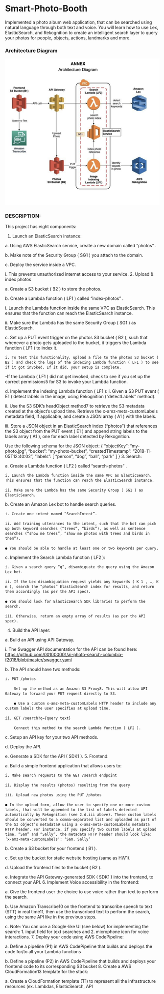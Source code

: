 # Smart-Photo-Booth

Implemented a photo album web application, that can be searched using natural language through both text and voice. You will learn how to use Lex, ElasticSearch, and Rekognition to create an intelligent search layer to query your photos for people, objects, actions, landmarks and more.

### Architecture Diagram
![Architecture diagram](assets/ArchitectureDiagram.png)

### DESCRIPTION:
This project has eight components:

1. Launch an ElasticSearch instance:

a. Using AWS ElasticSearch service, create a new domain called “photos” .

b. Make note of the Security Group ( SG1 ) you attach to the domain.

c. Deploy the service inside a VPC.

  i. This prevents unauthorized internet access to your service.
2. Upload & index photos

 a. Create a S3 bucket ( B2 ) to store the photos.

 b. Create a Lambda function ( LF1 ) called “index-photos” .

   i. Launch the Lambda function inside the same VPC as ElasticSearch. This ensures that the function can reach the ElasticSearch instance.

  ii. Make sure the Lambda has the same Security Group ( SG1 ) as ElasticSearch.

c. Set up a PUT event trigger on the photos S3 bucket ( B2 ), such that whenever a photo gets uploaded to the bucket, it triggers the Lambda function ( LF1 ) to index it.

    i. To test this functionality, upload a file to the photos S3 bucket ( B2 ) and check the logs of the indexing Lambda function ( LF1 ) to see if it got invoked. If it did, your setup is complete.
  -If the Lambda ( LF1 ) did not get invoked, check to see if you set up the correct permissions5 for S3 to invoke your Lambda function.

d. Implement the indexing Lambda function ( LF1 ):
  i. Given a S3 PUT event ( E1 ) detect labels in the image, using Rekognition (“detectLabels” method).

  ii. Use the S3 SDK’s headObject method7 to retrieve the S3 metadata created at the object’s upload time. Retrieve the x-amz-meta-customLabels metadata field, if applicable, and create a JSON array ( A1 ) with the labels.

  iii. Store a JSON object in an ElasticSearch index (“photos”) that references the S3 object from the PUT event ( E1 ) and append string labels to the labels array ( A1 ), one for each label detected by Rekognition.

  Use the following schema for the JSON object:
  {
        “objectKey”: “my-photo.jpg”,
        “bucket”: “my-photo-bucket”,
        “createdTimestamp”: “2018-11-05T12:40:02”,
        “labels”: [
                    “person”,
                    “dog”,
                    “ball”,
                    “park”
                ]
  }
3. Search:

a. Create a Lambda function ( LF2 ) called “search-photos” .

    i. Launch the Lambda function inside the same VPC as ElasticSearch. This ensures that the function can reach the ElasticSearch instance.

    ii. Make sure the Lambda has the same Security Group ( SG1 ) as ElasticSearch.

b. Create an Amazon Lex bot to handle search queries.

    i. Create one intent named “SearchIntent”.

    ii. Add training utterances to the intent, such that the bot can pick up both keyword searches (“trees”, “birds”), as well as sentence searches (“show me trees”, “show me photos with trees and birds in them”).

    ● You should be able to handle at least one or two keywords per query.

c. Implement the Search Lambda function ( LF2 ):

    i. Given a search query “q”, disambiguate the query using the Amazon Lex bot.

    ii. If the Lex disambiguation request yields any keywords ( K 1 , …, K n ), search the “photos” ElasticSearch index for results, and return them accordingly (as per the API spec).

    ● You should look for ElasticSearch SDK libraries to perform the search.

    iii. Otherwise, return an empty array of results (as per the API spec).
4. Build the API layer:

a. Build an API using API Gateway.

   i. The Swagger API documentation for the API can be found here: https://github.com/001000001/ai-photo-search-columbia-f2018/blob/master/swagger.yaml

b. The API should have two methods:

    i. PUT /photos

        Set up the method as an Amazon S3 Proxy8. This will allow API Gateway to forward your PUT request directly to S3.

        ● Use a custom x-amz-meta-customLabels HTTP header to include any custom labels the user specifies at upload time.

    ii. GET /search?q={query text}

        Connect this method to the search Lambda function ( LF2 ).

c. Setup an API key for your two API methods.

d. Deploy the API.

e. Generate a SDK for the API ( SDK1 ).
5. Frontend:

a. Build a simple frontend application that allows users to:

    i. Make search requests to the GET /search endpoint

    ii. Display the results (photos) resulting from the query

    iii. Upload new photos using the PUT /photos

    ● In the upload form, allow the user to specify one or more custom labels, that will be appended to the list of labels detected automatically by Rekognition (see 2.d.iii above). These custom labels should be converted to a comma-separated list and uploaded as part of the S3 object’s metadata9 using a x-amz-meta-customLabels metadata HTTP header. For instance, if you specify two custom labels at upload time, “Sam” and “Sally”, the metadata HTTP header should look like: ‘x-amz-meta-customLabels’: ‘Sam, Sally’

b. Create a S3 bucket for your frontend ( B1 ).

c. Set up the bucket for static website hosting (same as HW1).

d. Upload the frontend files to the bucket ( B2 ).

e. Integrate the API Gateway-generated SDK ( SDK1 ) into the frontend, to connect your API.
6. Implement Voice accessibility in the frontend:

a. Give the frontend user the choice to use voice rather than text to perform the search.

b. Use Amazon Transcribe10 on the frontend to transcribe speech to text (STT) in real time11, then use the transcribed text to perform the search, using the same API like in the previous steps.

c. Note: You can use a Google-like UI (see below) for implementing the search: 1. input field for text searches and 2. microphone icon for voice interactions.
7. Deploy your code using AWS CodePipeline:

a. Define a pipeline (P1) in AWS CodePipeline that builds and deploys the code for/to all your Lambda functions

b. Define a pipeline (P2) in AWS CodePipeline that builds and deploys your frontend code to its corresponding S3 bucket
8. Create a AWS CloudFormation13 template for the stack:

a. Create a CloudFormation template (T1) to represent all the infrastructure resources (ex. Lambdas, ElasticSearch, API

